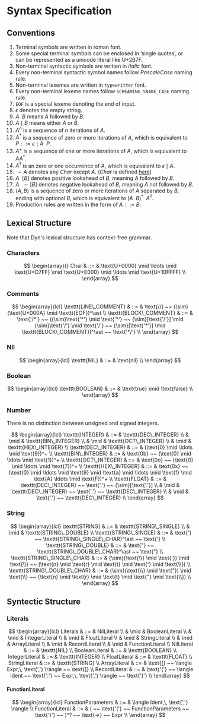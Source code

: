 # Syntax Specification

## Conventions

1. Terminal symbols are written in $\text{roman}$ font.
2. Some special terminal symbols can be enclosed in $\text{'single quotes'}$, or can be represented as a unicode literal like $\text{U+2B7F}$.
3. Non-terminal syntactic symbols are written in $italic$ font.
4. Every non-terminal syntactic symbol names follow $PascaleCase$ naming rule.
5. Non-terminal lexemes are written in $\texttt{typewritter}$ font.
6. Every non-terminal lexeme names follow $\texttt{SCREAMING\_SNAKE\_CASE}$ naming rule.
7. $\texttt{EOF}$ is a special lexeme denoting the end of input.
8. $\epsilon$ denotes the empty string.
9. $A ~~ B$ means $A$ followed by $B$.
10. $A \mid B$ means either $A$ or $B$.
11. $A^n$ is a sequence of $n$ iterations of $A$.
12. $A^\ast$ is a sequence of zero or more iterations of $A$, which is equivalent to $P ::= \epsilon \mid A ~~ P$.
13. $A^+$ is a sequence of one or more iterations of $A$, which is equivalent to $AA^\ast$.
14. $A^?$ is an zero or one occurrence of $A$, which is equivalent to $\epsilon \mid A$.
15. ${\sim}A$ denotes any $Char$ except $A$. ($Char$ is defined [here](#characters))
16. $A ~~ [B]$ denotes positive lookahead of $B$, meaning $A$ followed by $B$.
17. $A ~~ {\sim}[B]$ denotes negative lookahead of $B$, meaning $A$ not followed by $B$.
18. $\langle A,\, B \rangle$ is a sequence of zero or more iterations of $A$ separated by $B$, ending with optional $B$, which is equivalent to $(A ~~ B)^\ast ~~ A^?$.
19. Production rules are written in the form of $A ::= B$.

## Lexical Structure

Note that Dyn's lexical structure has context-free grammar.

### Characters

$$
\begin{array}{}
Char & ::= & \text{U+0000} \mid \ldots \mid \text{U+D7FF} \mid \text{U+E000} \mid \ldots \mid \text{U+10FFFF} \\
\end{array}
$$

### Comments

$$
\begin{array}{lcl}
\texttt{LINE\_COMMENT} & ::= & \text{//} ~~ {\sim}(\text{U+000A} \mid \texttt{EOF})^\ast \\
\texttt{BLOCK\_COMMENT} & ::= & \text{'/*'} ~~ ({\sim}\text{'*'} \mid \text{'*'} ~~ {\sim}[\text{'/'}] \mid {\sim}\text{'/'} \mid \text{'/'} ~~ {\sim}[\text{'*'}] \mid \texttt{BLOCK\_COMMENT})^\ast ~~ \text{'*/'} \\
\end{array}
$$

### Nil

$$
\begin{array}{lcl}
\texttt{NIL} & ::= & \text{nil} \\
\end{array}
$$

### Boolean

$$
\begin{array}{lcl}
\texttt{BOOLEAN} & ::= & \text{true} \mid \text{false} \\
\end{array}
$$

### Number

There is no distinction between unsigned and signed integers.

$$
\begin{array}{lcl}
\texttt{INTEGER} & ::= & \texttt{DEC\_INTEGER} \\
& \mid & \texttt{BIN\_INTEGER} \\
& \mid & \texttt{OCT\_INTEGER} \\
& \mid & \texttt{HEX\_INTEGER} \\
\texttt{DEC\_INTEGER} & ::= & (\text{0} \mid \ldots \mid \text{9})^+ \\
\texttt{BIN\_INTEGER} & ::= & \text{0b} ~~ (\text{0} \mid \ldots \mid \text{1})^+ \\
\texttt{OCT\_INTEGER} & ::= & \text{0o} ~~ (\text{0} \mid \ldots \mid \text{7})^+ \\
\texttt{HEX\_INTEGER} & ::= & \text{0x} ~~ (\text{0} \mid \ldots \mid \text{9} \mid \text{a} \mid \ldots \mid \text{f} \mid \text{A} \ldots \mid \text{F})^+ \\
\texttt{FLOAT} & ::= & \texttt{DEC\_INTEGER} ~~ \text{'.'} ~~ {\sim}[\text{'.'}] \\
& \mid & \texttt{DEC\_INTEGER} ~~ \text{'.'} ~~ \texttt{DEC\_INTEGER} \\
& \mid & \text{'.'} ~~ \texttt{DEC\_INTEGER} \\
\end{array}
$$

### String

$$
\begin{array}{lcl}
\texttt{STRING} & ::= & \texttt{STRING\_SINGLE} \\
& \mid & \texttt{STRING\_DOUBLE} \\
\texttt{STRING\_SINGLE} & ::= & \text{'} ~~ \texttt{STRING\_SINGLE\_CHAR}^\ast ~~ \text{'} \\
\texttt{STRING\_DOUBLE} & ::= & \text{"} ~~ \texttt{STRING\_DOUBLE\_CHAR}^\ast ~~ \text{"} \\
\texttt{STRING\_SINGLE\_CHAR} & ::= & {\sim}(\text{\\} \mid \text{'}) \mid \text{\\} ~~ (\text{n} \mid \text{r} \mid \text{t} \mid \text{'} \mid \text{\\}) \\
\texttt{STRING\_DOUBLE\_CHAR} & ::= & {\sim}(\text{\\} \mid \text{"}) \mid \text{\\} ~~ (\text{n} \mid \text{r} \mid \text{t} \mid \text{"} \mid \text{\\}) \\
\end{array}
$$

## Syntectic Structure

### Literals

$$
\begin{array}{lcl}
Literals & ::= & NilLiteral \\
& \mid & BooleanLiteral \\
& \mid & IntegerLiteral \\
& \mid & FloatLiteral \\
& \mid & StringLiteral \\
& \mid & ArrayLiteral \\
& \mid & RecordLiteral \\
& \mid & FunctionLiteral \\
NilLiteral & ::= & \texttt{NIL} \\
BooleanLiteral & ::= & \texttt{BOOLEAN} \\
IntegerLiteral & ::= & \texttt{INTEGER} \\
FloatLiteral & ::= & \texttt{FLOAT} \\
StringLiteral & ::= & \texttt{STRING} \\
ArrayLiteral & ::= & \text{[} ~~ \langle Expr,\, \text{','} \rangle ~~ \text{]} \\
RecordLiteral & ::= & \text{'('} ~~ \langle Ident ~~ \text{':'} ~~ Expr,\, \text{','} \rangle ~~ \text{')'} \\
\end{array}
$$

#### FunctionLiteral

$$
\begin{array}{lcl}
FunctionParameters & ::= & \langle Ident,\, \text{','} \rangle \\
FunctionLiteral & ::= & ( ~~ \text{'('} ~~ FunctionParameters ~~ \text{')'} ~~ )^? ~~ \text{->} ~~ Expr \\
\end{array}
$$
